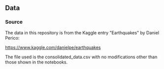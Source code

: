 ## Data

### Source

The data in this repository is from the Kaggle entry "Earthquakes" by Daniel Perico:

https://www.kaggle.com/danielpe/earthquakes

The file used is the consolidated_data.csv with no modifications other than those shown in the notebooks.